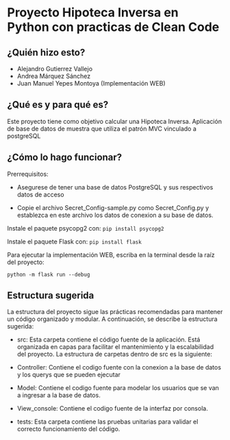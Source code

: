 # Proyecto Hipoteca Inversa en Python con practicas de Clean Code


## ¿Quién hizo esto?

- Alejandro Gutierrez Vallejo
- Andrea Márquez Sánchez
- Juan Manuel Yepes Montoya (Implementación WEB) 

## ¿Qué es y para qué es?

Este proyecto tiene como objetivo calcular una Hipoteca Inversa.
Aplicación de base de datos de muestra que utiliza el patrón MVC vinculado a postgreSQL

## ¿Cómo lo hago funcionar?

Prerrequisitos:
- Asegurese de tener una base de datos PostgreSQL y sus respectivos datos de acceso

- Copie el archivo Secret_Config-sample.py como Secret_Config.py y establezca en este archivo los datos de conexion a su base de datos.


Instale el paquete psycopg2 con:
`
pip install psycopg2
`

Instale el paquete Flask con:
`
pip install flask
`

Para ejecutar la implementación WEB, escriba en la terminal desde la raíz del proyecto:
```
python -m flask run --debug
```

## Estructura sugerida

La estructura del proyecto sigue las prácticas recomendadas para mantener un código organizado y modular. A continuación, se describe la estructura sugerida:

- src: Esta carpeta contiene el código fuente de la aplicación. Está organizada en capas para facilitar el mantenimiento y la escalabilidad del proyecto. La estructura de carpetas dentro de src es la siguiente:

* Controller: Contiene el codigo fuente con la conexion a la base de datos y los querys que se pueden ejecutar

* Model: Contiene el codigo fuente para modelar los usuarios que se van a ingresar a la base de datos.

* View_console: Contiene el codigo fuente de la interfaz por consola.

- tests: Esta carpeta contiene las pruebas unitarias para validar el correcto funcionamiento del código.

